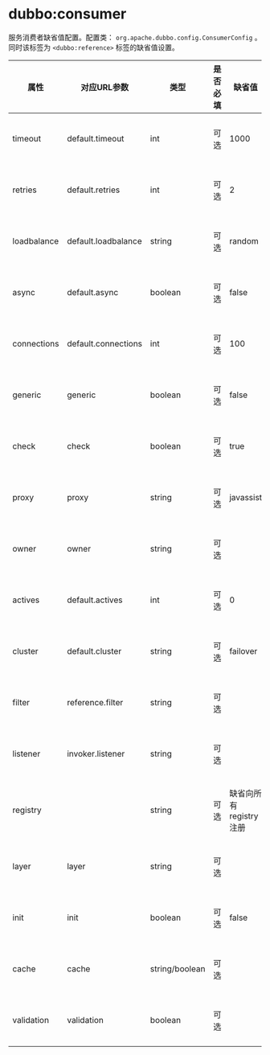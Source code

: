 # dubbo:consumer

服务消费者缺省值配置。配置类： `org.apache.dubbo.config.ConsumerConfig` 。同时该标签为 `<dubbo:reference>` 标签的缺省值设置。

| 属性 | 对应URL参数 | 类型 | 是否必填 | 缺省值 | 作用 | 描述 | 兼容性 |
| --- | --- | ---- | --- | --- | --- | --- | --- |
| timeout | default.timeout | int | 可选 | 1000 | 性能调优 | 远程服务调用超时时间(毫秒) | 1.0.16以上版本 |
| retries | default.retries | int | 可选 | 2 | 性能调优 | 远程服务调用重试次数，不包括第一次调用，不需要重试请设为0,仅在cluster为failback/failover时有效 | 1.0.16以上版本 |
| loadbalance | default.loadbalance | string | 可选 | random | 性能调优 | 负载均衡策略，可选值：random,roundrobin,leastactive，分别表示：随机，轮询，最少活跃调用 | 1.0.16以上版本 |
| async | default.async | boolean | 可选 | false | 性能调优 | 是否缺省异步执行，不可靠异步，只是忽略返回值，不阻塞执行线程 | 2.0.0以上版本 |
| connections | default.connections | int | 可选 | 100 | 性能调优 | 每个服务对每个提供者的最大连接数，rmi、http、hessian等短连接协议支持此配置，dubbo协议长连接不支持此配置 | 1.0.16以上版本 |
| generic | generic | boolean | 可选 | false | 服务治理 | 是否缺省泛化接口，如果为泛化接口，将返回GenericService | 2.0.0以上版本 |
| check | check | boolean | 可选 | true | 服务治理 | 启动时检查提供者是否存在，true报错，false忽略 | 1.0.16以上版本 |
| proxy | proxy | string | 可选 | javassist | 性能调优 | 生成动态代理方式，可选：jdk/javassist | 2.0.5以上版本 |
| owner | owner | string | 可选 | | 服务治理 | 调用服务负责人，用于服务治理，请填写负责人公司邮箱前缀 | 2.0.5以上版本 |
| actives | default.actives | int | 可选 | 0 | 性能调优 | 每服务消费者每服务每方法最大并发调用数 | 2.0.5以上版本 |
| cluster | default.cluster | string | 可选 | failover | 性能调优 | 集群方式，可选：failover/failfast/failsafe/failback/forking | 2.0.5以上版本 |
| filter | reference.filter | string | 可选 |   | 性能调优 | 服务消费方远程调用过程拦截器名称，多个名称用逗号分隔 | 2.0.5以上版本 |
| listener | invoker.listener | string | 可选 | | 性能调优 | 服务消费方引用服务监听器名称，多个名称用逗号分隔 | 2.0.5以上版本 |
| registry | | string | 可选 | 缺省向所有registry注册 | 配置关联 | 向指定注册中心注册，在多个注册中心时使用，值为&lt;dubbo:registry&gt;的id属性，多个注册中心ID用逗号分隔，如果不想将该服务注册到任何registry，可将值设为N/A | 2.0.5以上版本 |
| layer | layer | string | 可选 | | 服务治理 | 服务调用者所在的分层。如：biz、dao、intl:web、china:acton。 | 2.0.7以上版本 |
| init | init | boolean | 可选 | false | 性能调优 | 是否在afterPropertiesSet()时饥饿初始化引用，否则等到有人注入或引用该实例时再初始化。 | 2.0.10以上版本 |
| cache | cache | string/boolean | 可选 | | 服务治理 | 以调用参数为key，缓存返回结果，可选：lru, threadlocal, jcache等 | Dubbo2.1.0及其以上版本支持 |
| validation | validation | boolean | 可选 | | 服务治理 | 是否启用JSR303标准注解验证，如果启用，将对方法参数上的注解进行校验 | Dubbo2.1.0及其以上版本支持 |
